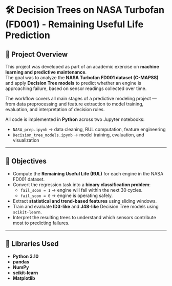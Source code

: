 # 🛠️ Decision Trees on NASA Turbofan (FD001) - Remaining Useful Life Prediction 

## 📘 Project Overview
This project was developed as part of an academic exercise on **machine learning and predictive maintenance**.  
The goal was to analyze the **NASA Turbofan FD001 dataset (C-MAPSS)** and apply **Decision Tree models** to predict whether an engine is approaching failure, based on sensor readings collected over time.

The workflow covers all main stages of a predictive modeling project — from data preprocessing and feature extraction to model training, evaluation, and interpretation of decision rules.

All code is implemented in **Python** across two Jupyter notebooks:
- `NASA_prep.ipynb` → data cleaning, RUL computation, feature engineering  
- `Decision_tree_models.ipynb` → model training, evaluation, and visualization

---

## 🎯 Objectives
- Compute the **Remaining Useful Life (RUL)** for each engine in the NASA FD001 dataset.  
- Convert the regression task into a **binary classification problem**:
  - `fail_soon = 1` → engine will fail within the next 30 cycles.  
  - `fail_soon = 0` → engine is operating safely.  
- Extract **statistical and trend-based features** using sliding windows.  
- Train and evaluate **ID3-like** and **J48-like** Decision Tree models using `scikit-learn`.  
- Interpret the resulting trees to understand which sensors contribute most to predicting failures.

---

## 🧰 Libraries Used

- **Python 3.10**  
- **pandas** 
- **NumPy**
- **scikit-learn**
- **Matplotlib** 
 

